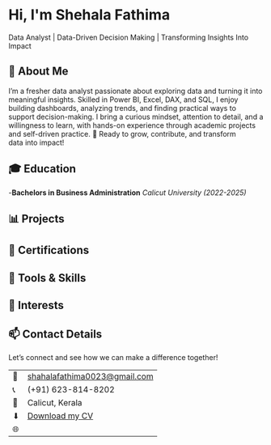 # Hi, I'm Shehala Fathima
Data Analyst | Data-Driven Decision Making | Transforming Insights Into Impact

## 🌟 About Me
I’m a fresher data analyst passionate about exploring data and turning it into meaningful insights.
Skilled in Power BI, Excel, DAX, and SQL, I enjoy building dashboards, analyzing trends, and finding practical ways to support decision-making.
I bring a curious mindset, attention to detail, and a willingness to learn, with hands-on experience through academic projects and self-driven practice.
🚀 Ready to grow, contribute, and transform data into impact!

## 🎓 Education
-**Bachelors in Business Administration**
*Calicut University (2022-2025)*

## 📊 Projects

## 📜 Certifications 

## 🧠 Tools & Skills  

## 🎯 Interests  

## 📫 Contact Details
Let’s connect and see how we can make a difference together!  

<table>
  <tbody>
    <tr>
      <td>📧</td>
      <td><a href="mailto:shahalafathima0023@gmail.com">shahalafathima0023@gmail.com</a></td>
    </tr>
    <tr>
      <td>📞</td>
      <td>‪(+91) 623-814-8202‬</td>
    </tr>
    <tr>
      <td>📍</td>
      <td>Calicut, Kerala</td>
    </tr>
    <tr>
      <td>⬇</td>
      <td><a href="SHEHALA FATHIMA P.pdf">Download my CV</a></td>
    </tr>
    <tr>
      <td>🌐</td>
      <td><a href=">Let’s connect on LinkedIn</a></td>
    </tr>
  </tbody>
</table>


